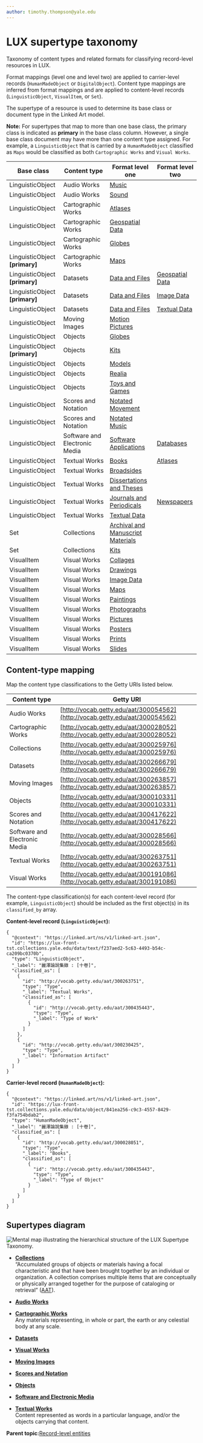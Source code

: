 ```yaml
---
author: timothy.thompson@yale.edu
---
```


# LUX supertype taxonomy

Taxonomy of content types and related formats for classifying record-level resources in LUX.

Format mappings \(level one and level two\) are applied to carrier-level records \(`HumanMadeObject` or `DigitalObject`\). Content type mappings are inferred from format mappings and are applied to content-level records \(`LinguisticObject`, `VisualItem`, or `Set`\).

The supertype of a resource is used to determine its base class or document type in the Linked Art model.

**Note:** For supertypes that map to more than one base class, the primary class is indicated as **primary** in the base class column. However, a single base class document may have more than one content type assigned. For example, a `LinguisticObject` that is carried by a `HumanMadeObject` classified as `Maps` would be classified as both `Cartographic Works` and `Visual Works`.

|Base class|Content type|Format level one|Format level two|
|----------|------------|----------------|----------------|
|LinguisticObject|Audio Works|[Music](music.md)| |
|LinguisticObject|Audio Works|[Sound](sound.md)| |
|LinguisticObject|Cartographic Works|[Atlases](atlases.md)| |
|LinguisticObject|Cartographic Works|[Geospatial Data](geospatialdata.md)| |
|LinguisticObject|Cartographic Works|[Globes](globes.md)| |
|LinguisticObject **\[primary\]**|Cartographic Works|[Maps](maps.md)| |
|LinguisticObject **\[primary\]**|Datasets|[Data and Files](dataandfiles.md)|[Geospatial Data](geospatialdata.md)|
|LinguisticObject **\[primary\]**|Datasets|[Data and Files](dataandfiles.md)|[Image Data](imagedata.md)|
|LinguisticObject|Datasets|[Data and Files](dataandfiles.md)|[Textual Data](textualdata.md)|
|LinguisticObject|Moving Images|[Motion Pictures](motionpictures.md)| |
|LinguisticObject|Objects|[Globes](globes.md)| |
|LinguisticObject **\[primary\]**|Objects|[Kits](kits.md)| |
|LinguisticObject|Objects|[Models](models.md)| |
|LinguisticObject|Objects|[Realia](realia.md)| |
|LinguisticObject|Objects|[Toys and Games](toysandgames.md)| |
|LinguisticObject|Scores and Notation|[Notated Movement](notatedmovement.md)| |
|LinguisticObject|Scores and Notation|[Notated Music](notatedmusic.md)| |
|LinguisticObject|Software and Electronic Media|[Software Applications](softwareapplications.md)|[Databases](databases.md)|
|LinguisticObject|Textual Works|[Books](books.md)|[Atlases](atlases.md)|
|LinguisticObject|Textual Works|[Broadsides](broadsides.md)| |
|LinguisticObject|Textual Works|[Dissertations and Theses](dissertationsandtheses.md)| |
|LinguisticObject|Textual Works|[Journals and Periodicals](journalsandperiodicals.md)|[Newspapers](newspapers.md)|
|LinguisticObject|Textual Works|[Textual Data](textualdata.md)| |
|Set|Collections|[Archival and Manuscript Materials](archivalandmanuscriptmaterials.md)| |
|Set|Collections|[Kits](kits.md)| |
|VisualItem|Visual Works|[Collages](collages.md)| |
|VisualItem|Visual Works|[Drawings](drawings.md)| |
|VisualItem|Visual Works|[Image Data](imagedata.md)| |
|VisualItem|Visual Works|[Maps](maps.md)| |
|VisualItem|Visual Works|[Paintings](drawings.md)| |
|VisualItem|Visual Works|[Photographs](photographs.md)| |
|VisualItem|Visual Works|[Pictures](pictures.md)| |
|VisualItem|Visual Works|[Posters](posters.md)| |
|VisualItem|Visual Works|[Prints](prints.md)| |
|VisualItem|Visual Works|[Slides](slides.md)| |

## Content-type mapping

Map the content type classifications to the Getty URIs listed below.

|Content type|Getty URI|
|------------|---------|
|Audio Works|[http://vocab.getty.edu/aat/300054562](http://vocab.getty.edu/aat/300054562)|
|Cartographic Works|[http://vocab.getty.edu/aat/300028052](http://vocab.getty.edu/aat/300028052)|
|Collections|[http://vocab.getty.edu/aat/300025976](http://vocab.getty.edu/aat/300025976)|
|Datasets|[http://vocab.getty.edu/aat/300266679](http://vocab.getty.edu/aat/300266679)|
|Moving Images|[http://vocab.getty.edu/aat/300263857](http://vocab.getty.edu/aat/300263857)|
|Objects|[http://vocab.getty.edu/aat/300010331](http://vocab.getty.edu/aat/300010331)|
|Scores and Notation|[http://vocab.getty.edu/aat/300417622](http://vocab.getty.edu/aat/300417622)|
|Software and Electronic Media|[http://vocab.getty.edu/aat/300028566](http://vocab.getty.edu/aat/300028566)|
|Textual Works|[http://vocab.getty.edu/aat/300263751](http://vocab.getty.edu/aat/300263751)|
|Visual Works|[http://vocab.getty.edu/aat/300191086](http://vocab.getty.edu/aat/300191086)|

The content-type classification\(s\) for each content-level record \(for example, `LinguisticObject`\) should be included as the first object\(s\) in its `classified_by` array.

**Content-level record \(`LinguisticObject`\):**

```
{
  "@context": "https://linked.art/ns/v1/linked-art.json",
  "id": "https://lux-front-tst.collections.yale.edu/data/text/f237aed2-5c63-4493-b54c-ca209bc0370b",
  "type": "LinguisticObject",
  "_label": "麗澤論說集錄 : [十卷]",
  "classified_as": [
    {
      "id": "http://vocab.getty.edu/aat/300263751",
      "type": "Type",
      "_label": "Textual Works",
      "classified_as": [
        {
          "id": "http://vocab.getty.edu/aat/300435443",
          "type": "Type",
          "_label": "Type of Work"
        }
      ]
    },
    {
      "id": "http://vocab.getty.edu/aat/300230425",
      "type": "Type",
      "_label": "Information Artifact"
    }
  ]
}
```

**Carrier-level record \(`HumanMadeObject`\):**

```
{
  "@context": "https://linked.art/ns/v1/linked-art.json",
  "id": "https://lux-front-tst.collections.yale.edu/data/object/841ea256-c9c3-4557-8429-f3fa754bdab2",
  "type": "HumanMadeObject",
  "_label": "麗澤論說集錄 : [十卷]",
  "classified_as": [
    {
      "id": "http://vocab.getty.edu/aat/300028051",
      "type": "Type",
      "_label": "Books",
      "classified_as": [
        {
          "id": "http://vocab.getty.edu/aat/300435443",
          "type": "Type",
          "_label": "Type of Object"
        }
      ]
    }
  ]
}
```

## Supertypes diagram

![Mental map illustrating the hierarchical structure of the LUX Supertype Taxonomy.](supertypes.svg "LUX Supertype Taxonomy")

-   **[Collections](../../tasks/supertypes/collectionformats.md)**  
 “Accumulated groups of objects or materials having a focal characteristic and that have been brought together by an individual or organization. A collection comprises multiple items that are conceptually or physically arranged together for the purpose of cataloging or retrieval” \([AAT](http://www.getty.edu/vow/AATFullDisplay?find=&logic=AND&note=&subjectid=300025976)\).
-   **[Audio Works](../../tasks/supertypes/audioformats.md)**  

-   **[Cartographic Works](../../tasks/supertypes/cartographicformats.md)**  
Any materials representing, in whole or part, the earth or any celestial body at any scale.
-   **[Datasets](../../tasks/supertypes/dataformats.md)**  

-   **[Visual Works](../../tasks/supertypes/imageformats.md)**  

-   **[Moving Images](../../tasks/supertypes/movingimageformats.md)**  

-   **[Scores and Notation](../../tasks/supertypes/notationformats.md)**  

-   **[Objects](../../tasks/supertypes/objectformats.md)**  

-   **[Software and Electronic Media](../../tasks/supertypes/softwareformats.md)**  

-   **[Textual Works](../../tasks/supertypes/textualformats.md)**  
Content represented as words in a particular language, and/or the objects carrying that content.

**Parent topic:**[Record-level entities](../../concepts/record_level_entities.md)

